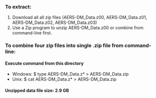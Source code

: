 ### To extract:
1. Download all all zip files (AERS-DM_Data.z00, AERS-DM_Data.z01, AERS-DM_Data.z02, AERS-DM_Data.z03)
2. Use a Zip program to unzip AERS-DM_Data.z00 or combine from command-line first.



### To combine four zip files into single .zip file from command-line:
#### Execute command from this directory
* Windows: $ type AERS-DM_Data.z* > AERS-DM_Data.zip
* Unix:    $ cat AERS-DM_Data.z* > AERS-DM_Data.zip

#### Unzipped data file size: 2.9 GB
